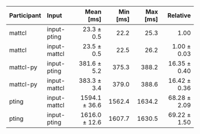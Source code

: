| Participant | Input | Mean [ms] | Min [ms] | Max [ms] | Relative |
|:---|:---|---:|---:|---:|---:|
| mattcl | input-pting | 23.3 ± 0.5 | 22.2 | 25.3 | 1.00 |
| mattcl | input-mattcl | 23.5 ± 0.5 | 22.5 | 26.2 | 1.00 ± 0.03 |
| mattcl-py | input-pting | 381.6 ± 5.2 | 375.3 | 388.2 | 16.35 ± 0.40 |
| mattcl-py | input-mattcl | 383.3 ± 3.4 | 379.0 | 388.6 | 16.42 ± 0.36 |
| pting | input-mattcl | 1594.1 ± 36.6 | 1562.4 | 1634.2 | 68.28 ± 2.09 |
| pting | input-pting | 1616.0 ± 12.6 | 1607.7 | 1630.5 | 69.22 ± 1.50 |
